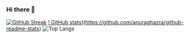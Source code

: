 ### Hi there 👋

<!--
**Neha-520/Neha-520** is a ✨ _special_ ✨ repository because its `README.md` (this file) appears on your GitHub profile.

Here are some ideas to get you started:

- 🔭 I’m currently working on ...
- 🌱 I’m currently learning ...
- 👯 I’m looking to collaborate on ...
- 🤔 I’m looking for help with ...
- 💬 Ask me about ...
- 📫 How to reach me: ...
- 😄 Pronouns: ...
- ⚡ Fun fact: ...
-->
[![GitHub Streak](https://github-readme-streak-stats.herokuapp.com/?user=Neha-520)](https://git.io/streak-stats)
[! GitHub stats](https://github-readme-stats.vercel.app/api?username=Neha-520)](https://github.com/anuraghazra/github-readme-stats)
![Top Langs](https://github-readme-stats.vercel.app/api/top-langs/?username=Neha-520&theme=tokyonight)
